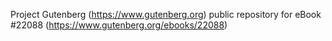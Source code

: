 Project Gutenberg (https://www.gutenberg.org) public repository for eBook #22088 (https://www.gutenberg.org/ebooks/22088)
